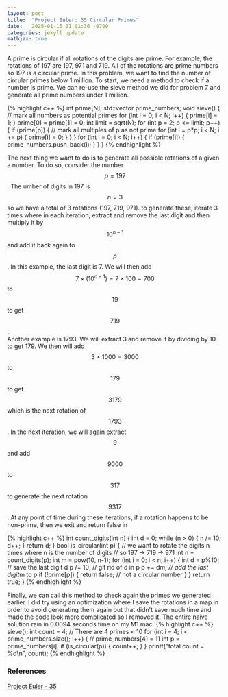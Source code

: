 ```yaml
---
layout: post
title:  "Project Euler: 35 Circular Primes"
date:   2025-01-15 01:01:36 -0700
categories: jekyll update
mathjax: true
---
```

A prime is circular if all rotations of the digits are prime. For example, the rotations of 197 are 197, 971 and 719. All of the rotations are prime numbers so 197 is a circular prime. In this problem, we want to find the number of circular primes below 1 million. To start, we need a method to check if a number is prime. We can re-use the sieve method we did for problem 7 and generate all prime numbers under 1 million.
<!------------------------------------------------------------------------------------>
{% highlight c++ %}
int prime[N];
std::vector<int> prime_numbers;
void sieve() {
    // mark all numbers as potential primes
    for (int i = 0; i < N; i++) {
        prime[i] = 1;
    }
    prime[0] = prime[1] = 0;
    int limit = sqrt(N);
    for (int p = 2; p <= limit; p++) {
        if (prime[p]) {
            // mark all multiples of p as not prime
            for (int i = p*p; i < N; i += p) {
                prime[i] = 0;
            }
        }
    }
    for (int i = 0; i < N; i++) {
        if (prime[i]) {
            prime_numbers.push_back(i);
        }
    }
}
{% endhighlight %}
<!------------------------------------------------------------------------------------>
The next thing we want to do is to generate all possible rotations of a given a number. To do so, consider the number $$p=197$$. The umber of digits in 197 is $$n = 3$$ so we have a total of 3 rotations (197, 719, 971). to generate these, iterate 3 times where in each iteration, extract and remove the last digit and then multiply it by $$10^{n-1}$$ and add it back again to $$p$$. In this example, the last digit is 7. We will then add $$7 \times (10^{n-1}) = 7 \times 100 = 700$$ to $$19$$ to get $$719$$.
<br>
Another example is 1793. We will extract 3 and remove it by dividing by 10 to get 179. We then will add $$3 \times 1000 = 3000$$ to $$179$$ to get $$3179$$ which is the next rotation of $$1793$$. In the next iteration, we will again extract $$9$$ and add $$9000$$ to $$317$$ to generate the next rotation $$9317$$. At any point of time during these iterations, if a rotation happens to be non-prime, then we exit and return false in
<!------------------------------------------------------------------------------------>
{% highlight c++ %}
int count_digits(int n) {
    int d = 0;
    while (n > 0) {
        n /= 10;
        d++;
    }
    return d;
}
bool is_circular(int p) {
    // we want to rotate the digits n times where n is the number of digits
    // so 197 -> 719 -> 971
    int n = count_digits(p);
    int m = pow(10, n-1);
    for (int i = 0; i < n; i++) {
        int d = p%10; // save the last digit d
        p /= 10; // git rid of d in p
        p += d*m; // add the last digit*m to p
        if (!prime[p]) {
            return false; // not a circular number
        }
    }
    return true;
}
{% endhighlight %}
<!------------------------------------------------------------------------------------>
Finally, we can call this method to check again the primes we generated earlier. I did try using an optimization where I save the rotations in a map in order to avoid generating them again but that didn't save much time and made the code look more complicated so I removed it. The entire naive solution rain in 0.0094 seconds time on my M1 mac.
{% highlight c++ %}
sieve();
    int count = 4; // There are 4 primes < 10
    for (int i = 4; i < prime_numbers.size(); i++) { // prime_numbers[4] = 11
        int p = prime_numbers[i];
        if (is_circular(p)) {
            count++;
        }
    }
printf("total count = %d\n", count);
{% endhighlight %}
<br>
<!------------------------------------------------------------------------------------>
<h3>References</h3>
<a href="https://projecteuler.net/problem=35">Project Euler - 35</a>
<br>

